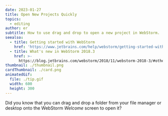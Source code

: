 ```yaml
---
date: 2023-01-27
title: Open New Projects Quickly
topics:
  - editing
author: er
subtitle: How to use drag and drop to open a new project in WebStorm.
seealso:
  - title: Getting started with WebStorm
    href: 'https://www.jetbrains.com/help/webstorm/getting-started-with-webstorm.html'
  - title: What's new in WebStorm 2018.3
    href: >-
      https://blog.jetbrains.com/webstorm/2018/11/webstorm-2018-3/#other_ide_improvements
thumbnail: ./thumbnail.png
cardThumbnail: ./card.png
animatedGif:
  file: ./tip.gif
  width: 600
  height: 300
---
```

Did you know that you can drag and drop a folder from your file manager or desktop onto the WebStorm _Welcome_ screen to open it?
